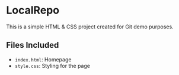 # LocalRepo

This is a simple HTML & CSS project created for Git demo purposes.

## Files Included

- `index.html`: Homepage
- `style.css`: Styling for the page
